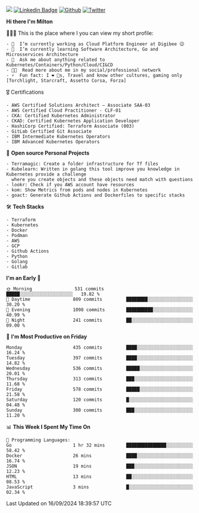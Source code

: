 ![](https://komarev.com/ghpvc/?username=miltlima&color=blueviolet) [![Linkedin Badge](https://img.shields.io/badge/-LinkedIn-blue?style=flat-square&logo=Linkedin&logoColor=white&link=https://www.linkedin.com/in/miltonlimaj/)](https://www.linkedin.com/in/miltonlimaj/) [![Github](https://img.shields.io/github/followers/miltlima?style=social)](https://github.com/miltlima?tab=followers) [![Twitter](https://img.shields.io/twitter/follow/milt_lima?style=social)](https://twitter.com/milt_lima)
 


     
**Hi there I'm Milton**

👨🏽‍💻 This is the place where I you can view my short profile:
```text
- 🔭  I’m currently working as Cloud Platform Engineer at Digibee 😉
- 🌱  I’m currently learning Software Architecture, Go and Microsservices Architecture
- 💬  Ask me about anything related to Kubernetes/Containers/Python/Cloud/CI&CD
- 👨‍💻  Read more about me in my social/professional network
- ⚡  Fun fact: I ❤️ 🐶s, Travel and know other cultures, gaming only [Torchlight, Starcraft, Assetto Corsa, Forza]
```
🎖 Certifications
```text
- AWS Certified Solutions Architect – Associate SAA-03
- AWS Certified Cloud Practitioner - CLF-01
- CKA: Certified Kubernetes Administrator
- CKAD: Certified Kubernetes Application Developer
- HashiCorp Certified: Terraform Associate (003)
- GitLab Certified Git Associate
- IBM Intermediate Kubernetes Operators
- IBM Advanced Kubernetes Operators
```
📐 **Open source Personal Projects**

```text
- Terramagic: Create a folder infrastructure for Tf files
- Kubelearn: Written in golang this tool improve you knowledge in Kubernetes provide a challenge
  where you create objects and these objects need match with questions
- lookr: Check if you AWS account have resources
- kom: Show Metrics from pods and nodes in Kubernetes
- goact: Generate Github Actions and Dockerfiles to specific stacks
```
🛠 **Tech Stacks**

```text
- Terraform
- Kubernetes
- Docker
- Podman
- AWS
- GCP
- Github Actions
- Python
- Golang
- Gitlab
```         

<!--START_SECTION:waka-->
**I'm an Early 🐤** 

```text
🌞 Morning                531 commits         █████░░░░░░░░░░░░░░░░░░░░   19.82 % 
🌆 Daytime                809 commits         ████████░░░░░░░░░░░░░░░░░   30.20 % 
🌃 Evening                1098 commits        ██████████░░░░░░░░░░░░░░░   40.99 % 
🌙 Night                  241 commits         ██░░░░░░░░░░░░░░░░░░░░░░░   09.00 % 
```
📅 **I'm Most Productive on Friday** 

```text
Monday                   435 commits         ████░░░░░░░░░░░░░░░░░░░░░   16.24 % 
Tuesday                  397 commits         ████░░░░░░░░░░░░░░░░░░░░░   14.82 % 
Wednesday                536 commits         █████░░░░░░░░░░░░░░░░░░░░   20.01 % 
Thursday                 313 commits         ███░░░░░░░░░░░░░░░░░░░░░░   11.68 % 
Friday                   578 commits         █████░░░░░░░░░░░░░░░░░░░░   21.58 % 
Saturday                 120 commits         █░░░░░░░░░░░░░░░░░░░░░░░░   04.48 % 
Sunday                   300 commits         ███░░░░░░░░░░░░░░░░░░░░░░   11.20 % 
```


📊 **This Week I Spent My Time On** 

```text
💬 Programming Languages: 
Go                       1 hr 32 mins        ███████████████░░░░░░░░░░   58.42 % 
Docker                   26 mins             ████░░░░░░░░░░░░░░░░░░░░░   16.74 % 
JSON                     19 mins             ███░░░░░░░░░░░░░░░░░░░░░░   12.23 % 
HTML                     13 mins             ██░░░░░░░░░░░░░░░░░░░░░░░   08.53 % 
JavaScript               3 mins              █░░░░░░░░░░░░░░░░░░░░░░░░   02.34 % 
```


 Last Updated on 16/09/2024 18:39:57 UTC
<!--END_SECTION:waka-->
